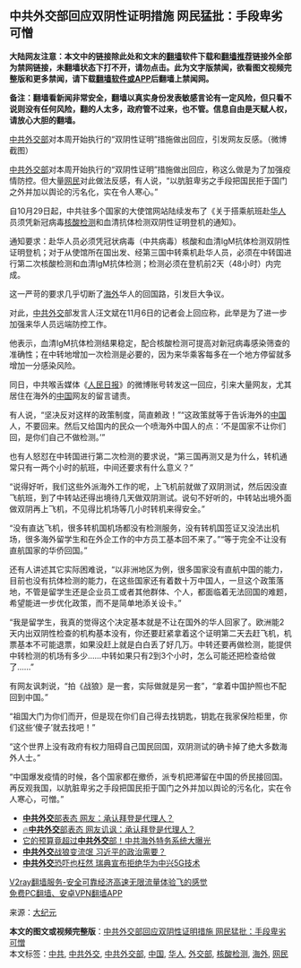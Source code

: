  <h2>中共外交部回应双阴性证明措施 网民猛批：手段卑劣 可憎</h2> <p class="notice"><b>大陆网友注意：本文中的链接除此处和文末的<a href="https://github.com/bannedbook/fanqiang" >翻墙</a>软件下载和<a href="https://github.com/killgcd/justmysocks/blob/master/README.md">翻墙推荐</a>链接外全部为禁网链接，未翻墙状态下打不开，请勿点击。此为文字版禁闻，欲看图文视频完整版和更多禁闻，请下载<a href="https://github.com/bannedbook/fanqiang">翻墙软件或APP</a>后翻墙上禁闻网。</p><p>备注：翻墙看新闻非常安全，翻墙以真实身份发表敏感言论有一定风险，但只看不说则没有任何风险，翻的人太多，政府管不过来，也不管。信息自由是天赋人权，请放心大胆的翻墙。</b></p>  <div class="entry"> <p id="conimg"></p> <p><a href="https://www.bannedbook.org/bnews/tag/%e4%b8%ad%e5%85%b1/" class="st_tag internal_tag" rel="tag" title="标签 中共 下的日志">中共</a><a href="https://www.bannedbook.org/bnews/tag/%E5%A4%96%E4%BA%A4%E9%83%A8/" class="st_tag internal_tag" rel="tag" title="标签 外交部 下的日志">外交部</a>对本周开始执行的“双阴性证明”措施做出回应，引发网友反感。（微博截图）</p> <p><a href="https://www.bannedbook.org/bnews/tag/%E4%B8%AD%E5%85%B1%E5%A4%96%E4%BA%A4%E9%83%A8/" class="st_tag internal_tag" rel="tag" title="标签 中共外交部 下的日志">中共外交部</a>对本周开始执行的“双阴性证明”措施做出回应，称这么做是为了加强疫情防控。但大量<a href="https://www.bannedbook.org/bnews/tag/%e7%bd%91%e6%b0%91/" class="st_tag internal_tag" rel="tag" title="标签 网民 下的日志">网民</a>对此做法反感，有人说，“以肮脏卑劣之手段把国民拒于国门之外并加以舆论的污名化，实在令人寒心。”</p> <p>自10月29日起，中共驻多个国家的大使馆网站陆续发布了《关于搭乘航班赴<a href="https://www.bannedbook.org/bnews/tag/%e5%8d%8e%e4%ba%ba/" class="st_tag internal_tag" rel="tag" title="标签 华人 下的日志">华人</a>员须凭新冠病毒<a href="https://www.bannedbook.org/bnews/tag/%E6%A0%B8%E9%85%B8%E6%A3%80%E6%B5%8B/" class="st_tag internal_tag" rel="tag" title="标签 核酸检测 下的日志">核酸检测</a>和血清抗体检测双阴性证明登机的通知》。</p> <p>通知要求：赴华人员必须凭冠状病毒（中共病毒）核酸和血清IgM抗体检测双阴性证明登机；对于从使馆所在国出发、经第三国中转乘机赴华人员，必须在中转国进行第二次核酸检测和血清IgM抗体检测；检测必须在登机前2天（48小时）内完成。</p>  <p>这一严苛的要求几乎切断了<a href="https://www.bannedbook.org/bnews/tag/%E6%B5%B7%E5%A4%96/" class="st_tag internal_tag" rel="tag" title="标签 海外 下的日志">海外</a>华人的回国路，引发巨大争议。</p> <p>对此，<a href="https://www.bannedbook.org/bnews/tag/%E4%B8%AD%E5%85%B1%E5%A4%96%E4%BA%A4/" class="st_tag internal_tag" rel="tag" title="标签 中共外交 下的日志">中共外交</a>部发言人汪文斌在11月6日的记者会上回应称，此举是为了进一步加强来华人员远端防控工作。</p> <p>他表示，血清IgM抗体检测结果稳定，配合核酸检测可提高对新冠病毒感染筛查的准确性；在中转地增加一次检测是必要的，因为来华乘客每多在一个地方停留就多增加一分感染风险。</p> <p>同日，中共喉舌媒体《<span class='wp_keywordlink'><a href="https://www.bannedbook.org/forum2/topic109.html" title="透视人民日报" target="_blank">人民日报</a></span>》的微博账号转发这一回应，引来大量网友，尤其居住在海外的<span class='wp_keywordlink_affiliate'><a href="https://www.bannedbook.org/" title="中国" target="_blank">中国</a></span>网友的留言谴责。</p> <p>有人说，“坚决反对这样的政策制度，简直赖政！”“这政策就等于告诉海外的<a href="https://www.bannedbook.org/bnews/tag/%E4%B8%AD%E5%9B%BD/" class="st_tag internal_tag" rel="tag" title="标签 中国 下的日志">中国</a>人，不要回来。然后又给国内的民众一个喷海外中国人的点：‘不是国家不让你们回，是你们自己不做检测。’”</p>  <p>也有人怒怼在中转国进行第二次检测的要求说，“第三国再测又是为什么，转机通常只有一两个小时的航班，中间还要求有什么意义？”</p> <p>“说得好听，我们这些外派海外工作的呢，上飞机前就做了双阴测试，然后因没直飞航班，到了中转站还得出境待几天做双阴测试。说句不好听的，中转站出境外面做双阴再上飞机，不见得比机场等几小时转机来得安全。”</p> <p>“没有直达飞机，很多转机国机场都没有检测服务，没有转机国签证又没法出机场，很多海外留学生和在外企工作的中方员工基本回不来了。”“等于完全不让没有直航国家的华侨回国。”</p> <p>还有人讲述其它实际困难说，“以非洲地区为例，很多国家没有直航中国的能力，目前也没有抗体检测的能力，在这些国家还有着数十万中国人，一旦这个政策落地，不管是留学生还是企业员工或者其他群体、个人，都面临着无法回国的难题，希望能进一步优化政策，而不是简单地添关设卡。”</p> <p>“我是留学生，我真的觉得这个决定基本就是不让在国外的华人回家了。欧洲能2天内出双阴性检查的机构基本没有，你还要赶紧拿着这个证明第二天去赶飞机，机票基本不可能退票，如果没赶上就是白白丢了好几万。中转还要再做检测，能提供中转检测的机场有多少……中转如果只有2到3个小时，怎么可能还把检查给做了……”</p>  <p>有网友讽刺说，“拍《战狼》是一套，实际做就是另一套”，“拿着中国护照也不配回到中国。”</p> <p>“祖国大门为你们而开，但是现在你们自己得去找钥匙，钥匙在我家保险柜里，你们这些‘傻子’就去找吧！”</p> <p>“这个世界上没有政府有权力阻碍自己国民回国，双阴测试的确卡掉了绝大多数海外人士。”</p> <p>“中国爆发疫情的时候，各个国家都在撤侨，派专机把滞留在中国的侨民接回国。再反观我国，以肮脏卑劣之手段把国民拒于国门之外并加以舆论的污名化，实在令人寒心，可憎。”</p> <ul class='op-related-articles' title='相关阅读'> <li><a href='https://www.bannedbook.org/bnews/bannedvideo/20201107/1427057.html' target='_blank'><b>中共外交</b>部表态 网友：承认拜登是代理人？</a></li> <li><a href='https://www.bannedbook.org/bnews/bannedvideo/20201106/1426904.html' target='_blank'>🔥<b>中共外交</b>部表态 网友讥讽：承认拜登是代理人？</a></li> <li><a href='https://www.bannedbook.org/bnews/cbnews/20201028/1421539.html' target='_blank'>它的预算竟超过<b>中共外交</b>部！中共海外特务系统大曝光</a></li> <li><a href='https://www.bannedbook.org/bnews/comments/20201022/1418363.html' target='_blank'><b>中共外交</b>战狼变流氓 习近平的政治需要？</a></li> <li><a href='https://www.bannedbook.org/bnews/comments/20201022/1418044.html' target='_blank'><b>中共外交</b>恐吓也枉然 瑞典宣布拒绝华为中兴5G技术</a></li> </ul> <p class="texttj"> <a href="https://www.bannedbook.org/forum23/topic22702.html" target="_blank">V2ray翻墙服务-安全可靠经济高速无限流量体验飞的感觉</a><br/> <a href="https://github.com/bannedbook/fanqiang/wiki/%E7%A6%81%E9%97%BB%E7%BD%91%E5%AE%89%E5%8D%93%E7%BF%BB%E5%A2%99%E6%96%B0%E9%97%BBAPP" target="_blank">免费PC翻墙、安卓VPN翻墙APP</a></p><p> 来源：<span class='wp_keywordlink_affiliate'><a href="http://www.epochtimes.com/" title="大纪元" target="_blank">大纪元</a></span> </p> <a name='sharetosocial'></a>       <div><b>本文的图文或视频完整版</b>：<a href='https://www.bannedbook.org/bnews/cbnews/20201107/1427221.html'>中共外交部回应双阴性证明措施 网民猛批：手段卑劣 可憎</a></div>  </div><!--END ENTRY--> <div class="postfooter"> <div>本文标签：<a href="https://www.bannedbook.org/bnews/tag/%e4%b8%ad%e5%85%b1/" rel="tag">中共</a>, <a href="https://www.bannedbook.org/bnews/tag/%E4%B8%AD%E5%85%B1%E5%A4%96%E4%BA%A4/" rel="tag">中共外交</a>, <a href="https://www.bannedbook.org/bnews/tag/%E4%B8%AD%E5%85%B1%E5%A4%96%E4%BA%A4%E9%83%A8/" rel="tag">中共外交部</a>, <a href="https://www.bannedbook.org/bnews/tag/%E4%B8%AD%E5%9B%BD/" rel="tag">中国</a>, <a href="https://www.bannedbook.org/bnews/tag/%e5%8d%8e%e4%ba%ba/" rel="tag">华人</a>, <a href="https://www.bannedbook.org/bnews/tag/%E5%A4%96%E4%BA%A4%E9%83%A8/" rel="tag">外交部</a>, <a href="https://www.bannedbook.org/bnews/tag/%E6%A0%B8%E9%85%B8%E6%A3%80%E6%B5%8B/" rel="tag">核酸检测</a>, <a href="https://www.bannedbook.org/bnews/tag/%E6%B5%B7%E5%A4%96/" rel="tag">海外</a>, <a href="https://www.bannedbook.org/bnews/tag/%e7%bd%91%e6%b0%91/" rel="tag">网民</a></div>  </div><!--END POSTFOOTER--> 